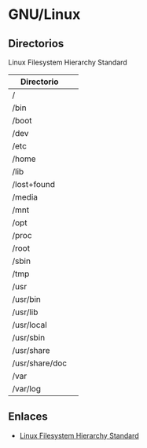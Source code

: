 # GNU/Linux

## Directorios

Linux Filesystem Hierarchy Standard

| Directorio      |                                     |
|-----------------|-------------------------------------|
| /               |                                     |
| /bin            |                                     |
| /boot           |                                     |
| /dev            |                                     |
| /etc            |                                     |
| /home           |                                     |
| /lib            |                                     |
| /lost+found     |                                     |
| /media          |                                     |
| /mnt            |                                     |
| /opt            |                                     |
| /proc           |                                     |
| /root           |                                     |
| /sbin           |                                     |
| /tmp            |                                     |
| /usr            |                                     |
| /usr/bin        |                                     |
| /usr/lib        |                                     |
| /usr/local      |                                     |
| /usr/sbin       |                                     |
| /usr/share      |                                     |
| /usr/share/doc  |                                     |
| /var            |                                     |
| /var/log        |                                     |

## Enlaces

- [Linux Filesystem Hierarchy Standard](http://www.pathname.com/fhs/)
